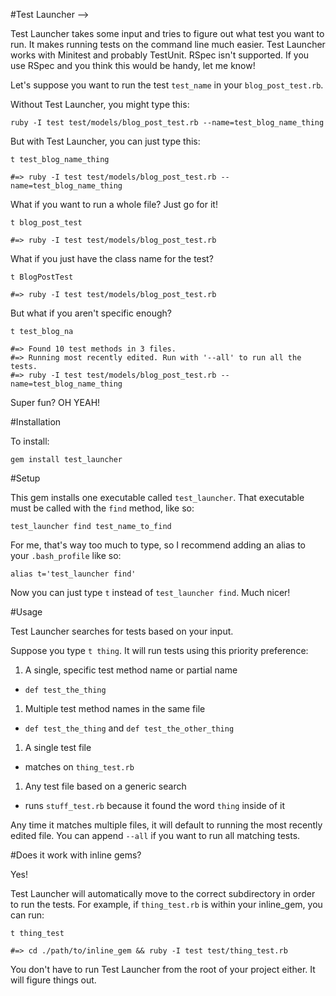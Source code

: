 #Test Launcher -->

Test Launcher takes some input and tries to figure out what test you want to run. It makes running tests on the command line much easier.  Test Launcher works with Minitest and probably TestUnit.  RSpec isn't supported.  If you use RSpec and you think this would be handy, let me know!

Let's suppose you want to run the test `test_name` in your `blog_post_test.rb`.  

Without Test Launcher, you might type this:

```
ruby -I test test/models/blog_post_test.rb --name=test_blog_name_thing
```

But with Test Launcher, you can just type this:

```
t test_blog_name_thing

#=> ruby -I test test/models/blog_post_test.rb --name=test_blog_name_thing
```

What if you want to run a whole file?  Just go for it!

```
t blog_post_test

#=> ruby -I test test/models/blog_post_test.rb
```

What if you just have the class name for the test?

```
t BlogPostTest

#=> ruby -I test test/models/blog_post_test.rb
```

But what if you aren't specific enough?

```
t test_blog_na

#=> Found 10 test methods in 3 files.
#=> Running most recently edited. Run with '--all' to run all the tests.
#=> ruby -I test test/models/blog_post_test.rb --name=test_blog_name_thing
```

Super fun? OH YEAH!

#Installation

To install:

```
gem install test_launcher
```

#Setup

This gem installs one executable called `test_launcher`.  That executable must be called with the `find` method, like so:

```
test_launcher find test_name_to_find
```

For me, that's way too much to type, so I recommend adding an alias to your `.bash_profile` like so:

```
alias t='test_launcher find'
```

Now you can just type `t` instead of `test_launcher find`.  Much nicer!

#Usage

Test Launcher searches for tests based on your input.

Suppose you type `t thing`.  It will run tests using this priority preference:

1. A single, specific test method name or partial name
  - `def test_the_thing`

1. Multiple test method names in the same file
  - `def test_the_thing` and `def test_the_other_thing`

1. A single test file
  - matches on `thing_test.rb`

1. Any test file based on a generic search
  - runs `stuff_test.rb` because it found the word `thing` inside of it

Any time it matches multiple files, it will default to running the most recently edited file.  You can append `--all` if you want to run all matching tests.

#Does it work with inline gems?

Yes!

Test Launcher will automatically move to the correct subdirectory in order to run the tests.  For example, if `thing_test.rb` is within your inline_gem, you can run:


```
t thing_test

#=> cd ./path/to/inline_gem && ruby -I test test/thing_test.rb
```

You don't have to run Test Launcher from the root of your project either.  It will figure things out.

